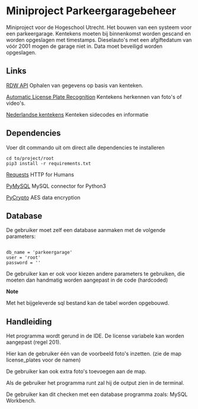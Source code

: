 Miniproject Parkeergaragebeheer
===============================

Miniproject voor de Hogeschool Utrecht. Het bouwen van een systeem voor een parkeergarage.
Kentekens moeten bij binnenkomst worden gescand en worden opgeslagen met timestamps. Dieselauto's met een afgiftedatum van vóór 2001 mogen de garage niet in.
Data moet beveiligd worden opgeslagen.

Links
-----

[RDW API](https://overheid.io) Ophalen van gegevens op basis van kenteken.

[Automatic License Plate Recognition](https://openalpr.com) Kentekens herkennen van foto's of video's.

[Nederlandse kentekens](https://nl.wikipedia.org/wiki/Nederlands_kenteken) Kenteken sidecodes en informatie

Dependencies
------------

Voer dit commando uit om direct alle dependencies te installeren

```
cd to/project/root
pip3 install -r requirements.txt
```

[Requests](http://docs.python-requests.org/en/master/) HTTP for Humans

[PyMySQL](https://pymysql.readthedocs.io/en/latest/user/index.html) MySQL connector for Python3

[PyCrypto](https://pythonprogramming.net/encryption-and-decryption-in-python-code-example-with-explanation/) AES data encryption

Database
--------

De gebruiker moet zelf een database aanmaken met de volgende parameters:

```

db_name = 'parkeergarage'
user = 'root'
password = ''

```

De gebruiker kan er ook voor kiezen andere parameters te gebruiken, die moeten dan handmatig worden aangepast in de code (hardcoded)

**Note**

Met het bijgeleverde sql bestand kan de tabel worden opgebouwd.

Handleiding
-----------

Het programma wordt gerund in de IDE. De license variabele kan worden aangepast (regel 201).

Hier kan de gebruiker één van de voorbeeld foto's inzetten. (zie de map license_plates voor de namen)

De gebruiker kan ook extra foto's toevoegen aan de map.


Als de gebruiker het programma runt zal hij de output zien in de terminal.

De gebruiker kan dit checken met een database programma zoals: MySQL Workbench.

